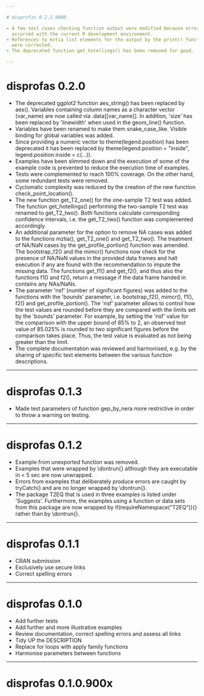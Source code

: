 ```yaml
---

# disprofas 0.2.1.9000

- A few test cases checking function output were modified because errors
  occurred with the current R development environment.
- References to mztia list elements for the output by the print() function
  were corrected.
- The deprecated function get_hotellings() has been removed for good.

---
```


# disprofas 0.2.0

- The deprecated ggplot2 function aes_string() has been replaced by aes().
  Variables containing column names as a character vector (var_name) are
  now called via .data[[var_name]]. In addition, 'size' has been replaced by
  'linewidth' when used in the geom_line() function.
- Variables have been renamed to make them snake_case_like. Visible binding
  for global variables was added.
- Since providing a numeric vector to theme(legend.position) has been
  deprecated it has been replaced by theme(legend.position = "inside",
  legend.position.inside = c(...)).
- Examples have been slimmed down and the execution of some of the example
  code is prevented to reduce the execution time of examples.
- Tests were complemented to reach 100% coverage. On the other hand, some
  redundant tests were removed.
- Cyclomatic complexity was reduced by the creation of the new function
  check_point_location().
- The new function get_T2_one() for the one-sample T2 test was added. The 
  function get_hotellings() performing the two-sample T2 test was renamed
  to get_T2_two(). Both functions calculate corresponding confidence intervals,
  i.e. the get_T2_two() function was complemented accordingly.
- An additional parameter for the option to remove NA cases was added to
  the functions mztia(), get_T2_one() and get_T2_two(). The treatment of
  NA/NaN cases by the get_profile_portion() function was amended. The
  bootstrap_f2() and the mimcr() functions now check for the presence of
  NA/NaN values in the provided data frames and halt execution if any are
  found with the recommendation to impute the missing data. The functions
  get_f1() and get_f2(), and thus also the functions f1() and f2(), return a
  message if the data frame handed in contains any NAs/NaNs.
- The parameter 'nsf' (number of significant figures) was added to the 
  functions with the 'bounds' parameter, i.e. bootstrap_f2(), mimcr(), f1(), 
  f2() and get_profile_portion(). The 'nsf' parameter allows to control how 
  the test values are rounded before they are compared with the limits set by
  the 'bounds' parameter. For example, by setting the 'nsf' value for the
  comparison with the upper bound of 85% to 2, an observed test value of
  85.025% is rounded to two significant figures before the comparison takes
  place. Thus, the test value is evaluated as not being greater than the limit.
- The complete documentation was reviewed and harmonised, e.g. by the sharing
  of specific text elements between the various function descriptions.

---

# disprofas 0.1.3

- Made test parameters of function gep_by_nera more restrictive in order to
  throw a warning on testing.

---

# disprofas 0.1.2

- Example from unexported function was removed.
- Examples that were wrapped by \\dontrun{} although they are executable in
  < 5 sec are now unwrapped.
- Errors from examples that deliberately produce errors are caught by tryCatch()
  and are no longer wrapped by \\dontrun{}.
- The package T2EQ that is used in three examples is listed under 'Suggests'.
  Furthermore, the examples using a function or data sets from this package are
  now wrapped by if(requireNamespace("T2EQ")){} rather than by \\dontrun{}.

---

# disprofas 0.1.1

- CRAN submission
- Exclusively use secure links
- Correct spelling errors

---

# disprofas 0.1.0

- Add further tests
- Add further and more illustrative examples
- Review documentation, correct spelling errors and assess all links
- Tidy UP the DESCRIPTION
- Replace for loops with apply family functions
- Harmonise parameters between functions

---

# disprofas 0.1.0.900x
